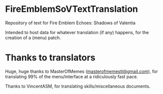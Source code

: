 # FireEmblemSoVTextTranslation
Repository of text for Fire Emblem Echoes: Shadows of Valentia

Intended to host data for whatever translation (if any) happens, for the creation of a (menu) patch.

# Thanks to translators

Huge, huge thanks to MasterOfMemes (masterofmemestl@gmail.com), for translating 99% of the menu/interface at a ridiculously fast pace.

Thanks to VincentASM, for translating skills/miscellaneous documents.
